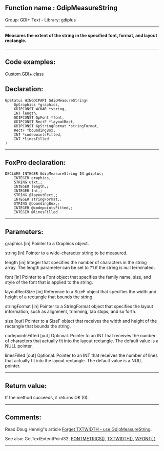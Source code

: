 
## Function name : GdipMeasureString
Group: GDI+ Text - Library: gdiplus    
***  


#### Measures the extent of the string in the specified font, format, and layout rectangle.

***  


## Code examples:
[Custom GDI+ class](../../samples/sample_450.md)  

## Declaration:
```foxpro  
GpStatus WINGDIPAPI GdipMeasureString(
	GpGraphics *graphics,
	GDIPCONST WCHAR *string,
	INT length,
	GDIPCONST GpFont *font,
	GDIPCONST RectF *layoutRect,
	GDIPCONST GpStringFormat *stringFormat,
	RectF *boundingBox,
	INT *codepointsFitted,
	INT *linesFilled
)  
```  
***  


## FoxPro declaration:
```foxpro  
DECLARE INTEGER GdipMeasureString IN gdiplus;
	INTEGER graphics,;
	STRING utxt,;
	INTEGER length,;
	INTEGER fnt,;
	STRING @layoutRect,;
	INTEGER stringFormat,;
	STRING @boundingBox,;
	INTEGER @codepointsFitted,;
	INTEGER @linesFilled  
```  
***  


## Parameters:
graphics
[in] Pointer to a Graphics object.

string
[in] Pointer to a wide-character string to be measured. 

length
[in] Integer that specifies the number of characters in the string array. The length parameter can be set to ?1 if the string is null terminated. 

font
[in] Pointer to a Font object that specifies the family name, size, and style of the font that is applied to the string. 

layoutRectSize
[in] Reference to a SizeF object that specifies the width and height of a rectangle that bounds the string. 

stringFormat
[in] Pointer to a StringFormat object that specifies the layout information, such as alignment, trimming, tab stops, and so forth. 

size
[out] Pointer to a SizeF object that receives the width and height of the rectangle that bounds the string. 

codepointsFitted
[out] Optional. Pointer to an INT that receives the number of characters that actually fit into the layout rectangle. The default value is a NULL pointer. 

linesFilled
[out] Optional. Pointer to an INT that receives the number of lines that actually fit into the layout rectangle. The default value is a NULL pointer. 
  
***  


## Return value:
If the method succeeds, it returns OK (0).  
***  


## Comments:
Read Doug Hennig"s article <a href="http://doughennig.blogspot.com/2006/04/forget-txtwidth-use-gdipmeasurestring.html">Forget TXTWIDTH - use GdipMeasureString</a>.  
  
See also: GetTextExtentPoint32, <a href="http://msdn2.microsoft.com/en-us/library/fhfdf28k(VS.80).aspx">FONTMETRICS()</a>, <a href="http://msdn2.microsoft.com/en-us/library/a93d7wy7(VS.80).aspx">TXTWIDTH()</a>, <a href="http://msdn2.microsoft.com/en-us/library/bx88s7fs(VS.80).aspx">WFONT( )</a>  
  
***  

